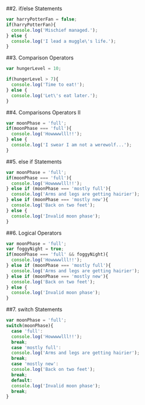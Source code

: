 ##2. if/else Statements
```ifElse.js
var harryPotterFan = false;
if(harryPotterFan){
  console.log('Mischief managed.');
} else {
  console.log('I lead a muggle\'s life.');
}
```
##3. Comparison Operators
```comparison.js
var hungerLevel = 10;

if(hungerLevel > 7){
  console.log('Time to eat!');
} else {
  console.log('Let\'s eat later.');
}
```
##4. Comparisons Operators II
```werewolf.js
var moonPhase = 'full';
if(moonPhase === 'full'){
  console.log('Howwwwlll!!');
} else {
  console.log('I swear I am not a werewolf...');
}
```
##5. else if Statements
```werewolf.js
var moonPhase = 'full';
if(moonPhase === 'full'){
  console.log('Howwwwlll!!');
} else if (moonPhase === 'mostly full'){
  console.log('Arms and legs are getting hairier');
} else if (moonPhase === 'mostly new'){
  console.log('Back on two feet');
} else {
  console.log('Invalid moon phase');
}
```
##6. Logical Operators
```werewolf.js
var moonPhase = 'full';
var foggyNight = true;
if(moonPhase === 'full' && foggyNight){
  console.log('Howwwwlll!!');
} else if (moonPhase === 'mostly full'){
  console.log('Arms and legs are getting hairier');
} else if (moonPhase === 'mostly new'){
  console.log('Back on two feet');
} else {
  console.log('Invalid moon phase');
}
```
##7. switch Statements
```werewolf.js
var moonPhase = 'full';
switch(moonPhase){
  case 'full':
  console.log('Howwwwlll!!');
  break;
  case 'mostly full':
  console.log('Arms and legs are getting hairier');
  break;
  case 'mostly new':
  console.log('Back on two feet');
  break;
  default:
  console.log('Invalid moon phase');
  break;
}
```
